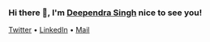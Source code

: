 ### Hi there 👋, I'm [Deependra Singh](https://bio.link/dpshekhawat) nice to see you!

<a href="https://twitter.com/intent/follow?screen_name=singhdpy&tw_p=followbutton/">Twitter</a> •
<a href="https://www.linkedin.com/in/deependra-singh-shekhawat/">LinkedIn</a> •
<a href="mailto:deependar.s.shekhawat@gmail.com">Mail</a>
<br />
